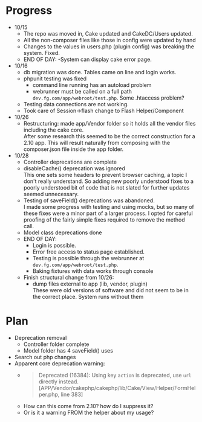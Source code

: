 # Progress

- 10/15 
   - The repo was moved in, Cake updated and CakeDC/Users updated. 
   - All the non-composer files like those in config were updated by hand
   - Changes to the values in users.php (plugin config) was breaking the system. Fixed.
   - END OF DAY: 
      -System can display cake error page.
- 10/16
   - db migration was done. Tables came on line and login works.
   - phpunit testing was fixed
      - command line running has an autoload problem
      - webrunner must be called on a full path `dev.fg.com/app/webroot/test.php`. Some .htaccess problem?
   - Testing data connections are not working.
   - Took care of Session->flash change to Flash Helper/Component
- 10/26
    - Restructuring: made app/Vendor folder so it holds all the vendor 
    files including the cake core.   
    After some research this seemed to be the correct construction for a 
    2.10 app. This will result naturally from composing with the 
    composer.json file inside the app folder.
- 10/28
    - Controller deprecations are complete
    - disableCache() deprecation was ignored   
    This one sets some headers to prevent browser caching, a topic I don't 
    really understand. So adding new poorly understood fixes to a poorly 
    understood bit of code that is not slated for further updates 
    seemed unnecessary.
    - Testing of saveField() deprecations was abandoned.   
    I made some progress with testing and using mocks, but so many of these 
    fixes were a minor part of a larger process. I opted for careful proofing 
    of the fairly simple fixes required to remove the method call.
    - Model class deprecations done
   - END OF DAY: 
      - Login is possible. 
      - Error free access to status page established. 
      - Testing is possible through the webrunner at `dev.fg.com/app/webroot/test.php`.
      - Baking fixtures with data works through console
   - Finish structural change from 10/26:
      - dump files external to app (lib, vendor, plugin)   
      These were old versions of software and did not seem to be in the 
      correct place. System runs without them
         
# Plan
- Deprecation removal
   - Controller folder complete
   - Model folder has 4 saveField() uses
- Search out php changes
- Apparent core deprecation warning:   
   - > Deprecated (16384): Using key `action` is deprecated, use `url` directly instead. [APP/Vendor/cakephp/cakephp/lib/Cake/View/Helper/FormHelper.php, line 383]
   - How can this come from 2.10? how do I suppress it? 
   - Or is it a warning FROM the helper about my usage?
